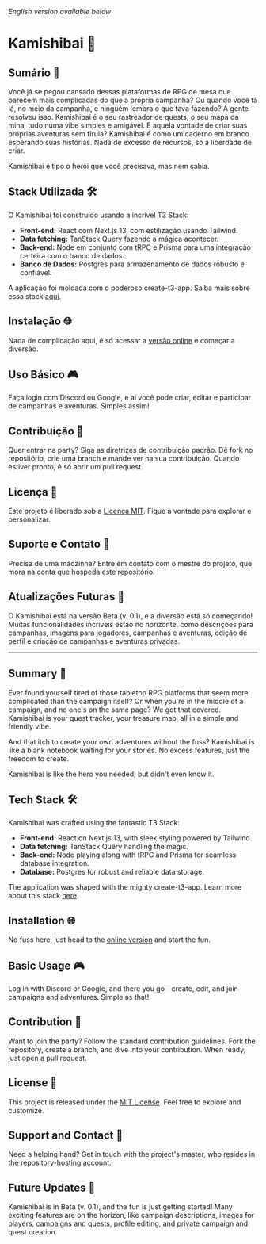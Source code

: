 _English version available below_

# Kamishibai 📜

## Sumário 📑

Você já se pegou cansado dessas plataformas de RPG de mesa que parecem mais complicadas do que a própria campanha? Ou quando você tá lá, no meio da campanha, e ninguém lembra o que tava fazendo? A gente resolveu isso. Kamishibai é o seu rastreador de quests, o seu mapa da mina, tudo numa vibe simples e amigável.
E aquela vontade de criar suas próprias aventuras sem firula? Kamishibai é como um caderno em branco esperando suas histórias. Nada de excesso de recursos, só a liberdade de criar.

Kamishibai é tipo o herói que você precisava, mas nem sabia.

## Stack Utilizada 🛠️

O Kamishibai foi construído usando a incrível T3 Stack:
- **Front-end:** React com Next.js 13, com estilização usando Tailwind.
- **Data fetching:** TanStack Query fazendo a mágica acontecer.
- **Back-end:** Node em conjunto com tRPC e Prisma para uma integração certeira com o banco de dados.
- **Banco de Dados:** Postgres para armazenamento de dados robusto e confiável.

A aplicação foi moldada com o poderoso create-t3-app. Saiba mais sobre essa stack [aqui](https://create.t3.gg/).

## Instalação 🌐

Nada de complicação aqui, é só acessar a [versão online](https://kamishibai.vercel.app/) e começar a diversão.

## Uso Básico 🎮

Faça login com Discord ou Google, e aí você pode criar, editar e participar de campanhas e aventuras. Simples assim!

## Contribuição 🤝

Quer entrar na party? Siga as diretrizes de contribuição padrão. Dê fork no repositório, crie uma branch e mande ver na sua contribuição. Quando estiver pronto, é só abrir um pull request.

## Licença 📄

Este projeto é liberado sob a [Licença MIT](LICENSE). Fique à vontade para explorar e personalizar.

## Suporte e Contato 📧

Precisa de uma mãozinha? Entre em contato com o mestre do projeto, que mora na conta que hospeda este repositório.

## Atualizações Futuras 🚀

O Kamishibai está na versão Beta (v. 0.1), e a diversão está só começando! Muitas funcionalidades incríveis estão no horizonte, como descrições para campanhas, imagens para jogadores, campanhas e aventuras, edição de perfil e criação de campanhas e aventuras privadas.

---

## Summary 📑

Ever found yourself tired of those tabletop RPG platforms that seem more complicated than the campaign itself? Or when you're in the middle of a campaign, and no one's on the same page? We got that covered. Kamishibai is your quest tracker, your treasure map, all in a simple and friendly vibe.

And that itch to create your own adventures without the fuss? Kamishibai is like a blank notebook waiting for your stories. No excess features, just the freedom to create.

Kamishibai is like the hero you needed, but didn't even know it.

## Tech Stack 🛠️

Kamishibai was crafted using the fantastic T3 Stack:
- **Front-end:** React on Next.js 13, with sleek styling powered by Tailwind.
- **Data fetching:** TanStack Query handling the magic.
- **Back-end:** Node playing along with tRPC and Prisma for seamless database integration.
- **Database:** Postgres for robust and reliable data storage.

The application was shaped with the mighty create-t3-app. Learn more about this stack [here](https://create.t3.gg/).

## Installation 🌐

No fuss here, just head to the [online version](https://kamishibai.vercel.app/) and start the fun.

## Basic Usage 🎮

Log in with Discord or Google, and there you go—create, edit, and join campaigns and adventures. Simple as that!

## Contribution 🤝

Want to join the party? Follow the standard contribution guidelines. Fork the repository, create a branch, and dive into your contribution. When ready, just open a pull request.

## License 📄

This project is released under the [MIT License](LICENSE). Feel free to explore and customize.

## Support and Contact 📧

Need a helping hand? Get in touch with the project's master, who resides in the repository-hosting account.

## Future Updates 🚀

Kamishibai is in Beta (v. 0.1), and the fun is just getting started! Many exciting features are on the horizon, like campaign descriptions, images for players, campaigns and quests, profile editing, and private campaign and quest creation.
